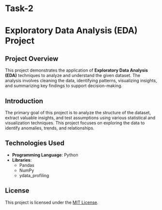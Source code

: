 # Task-2

# Exploratory Data Analysis (EDA) Project

## Project Overview
This project demonstrates the application of **Exploratory Data Analysis (EDA)** techniques to analyze and understand the given dataset. The analysis involves cleaning the data, identifying patterns, visualizing insights, and summarizing key findings to support decision-making.

## Introduction
The primary goal of this project is to analyze the structure of the dataset, extract valuable insights, and test assumptions using various statistical and visualization techniques. This project focuses on exploring the data to identify anomalies, trends, and relationships.

## Technologies Used
- **Programming Language**: Python
- **Libraries**:  
  - Pandas  
  - NumPy  
  - ydata_profiling

## License
This project is licensed under the [MIT License](LICENSE).
